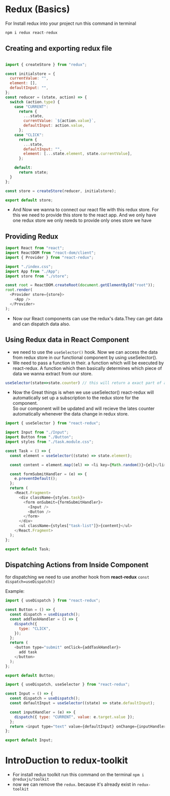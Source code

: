 # Redux (Basics)

For Install redux into your project run this command in terminal

```JavaScript
npm i redux react-redux
```

## Creating and exporting redux file

```JavaScript

import { createStore } from "redux";

const initialstore = {
  currentValue: "",
  element: [],
  defaultInput: "",
};
const reducer = (state, action) => {
  switch (action.type) {
    case "CURRENT":
      return {
        ...state,
        currentValue: `${action.value}`,
        defaultInput: action.value,
      };
    case "CLICK":
      return {
        ...state,
        defaultInput: "",
        element: [...state.element, state.currentValue],
      };

    default:
      return state;
  }
};

const store = createStore(reducer, initialstore);

export default store;

```

- And Now we wanna to connect our react file with this redux store. For this we need to provide this store to the react app. And we only have one redux store we only needs to provide only ones store we have

## Providing Redux

```JavaScript
import React from "react";
import ReactDOM from "react-dom/client";
import { Provider } from "react-redux";

import "./index.css";
import App from "./App";
import store from "./store";

const root = ReactDOM.createRoot(document.getElementById("root"));
root.render(
  <Provider store={store}>
    <App />
  </Provider>
);

```

- Now our React components can use the redux's data.They can get data and can dispatch data also.

## Using Redux data in React Component

- we need to use the `useSelector()` hook. Now we can access the data from redux store in our functional component by using useSelector().
- We need to pass a function in their. a function which will be executed by react-redux. A function which then basically determines which piece of data we wanna extract from our store.

```JavaScript
useSelector(state=>state.counter) // this will return a exact part of a state
```

- Now the Great things is when we use useSelector() react-redux will automatically set up a subscription to the redux store for the component.<br>
  So our component will be updated and will recieve the lates counter automatically whenever the data change in redux store.

```JavaScript
import { useSelector } from "react-redux";

import Input from "./Input";
import Button from "./Button";
import styles from "./task.module.css";

const Task = () => {
  const element = useSelector((state) => state.element);

  const content = element.map((el) => <li key={Math.random()}>{el}</li>);

  const formSubmitHandler = (e) => {
    e.preventDefault();
  };
  return (
    <React.Fragment>
      <div className={styles.task}>
        <form onSubmit={formSubmitHandler}>
          <Input />
          <Button />
        </form>
      </div>
      <ul className={styles["task-list"]}>{content}</ul>
    </React.Fragment>
  );
};

export default Task;

```

## Dispatching Actions from Inside Component

for dispatching we need to use another hook from **react-redux** `const dispatch=useDispatch()`

Example:

```JavaScript
import { useDispatch } from "react-redux";

const Button = () => {
  const dispatch = useDispatch();
  const addTaskHandler = () => {
    dispatch({
      type: "CLICK",
    });
  };
  return (
    <button type="submit" onClick={addTaskHandler}>
      add task
    </button>
  );
};

export default Button;

import { useDispatch, useSelector } from "react-redux";

const Input = () => {
  const dispatch = useDispatch();
  const defaultInput = useSelector((state) => state.defaultInput);

  const inputHandler = (e) => {
    dispatch({ type: "CURRENT", value: e.target.value });
  };
  return <input type="text" value={defaultInput} onChange={inputHandler} />;
};

export default Input;

```

# IntroDuction to redux-toolkit

- For install redux toolkit run this command on the terminal `npm i @reduxjs/toolkit`
- now we can remove the `redux`. because it's already exist in `redux-toolkit`
